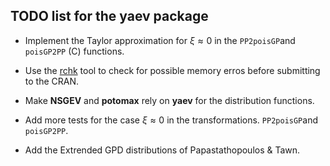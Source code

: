 TODO list for the **yaev** package
----------------------------------

-   Implement the Taylor approximation for *ξ* ≈ 0 in the `PP2poisGP`and
    `poisGP2PP` (C) functions.

-   Use the
    [rchk](https://developer.r-project.org/Blog/public/2019/04/18/common-protect-errors/)
    tool to check for possible memory erros before submitting to the
    CRAN.

-   Make **NSGEV** and **potomax** rely on **yaev** for the distribution
    functions.

-   Add more tests for the case *ξ* ≈ 0 in the transformations.
    `PP2poisGP`and `poisGP2PP`.

-   Add the Extrended GPD distributions of Papastathopoulos & Tawn.
